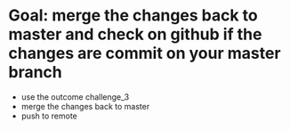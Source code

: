 # Goal: merge the changes back to master and check on github if the changes are commit on your master branch

* use the outcome challenge_3
* merge the changes back to master
* push to remote





